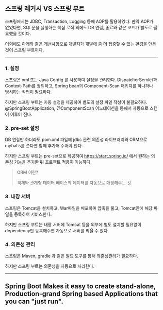 
## **스프링 레거시 VS 스프링 부트**

스프링에서는 JDBC, Transaction, Logging 등에 AOP를 활용하였다. 
만약 AOP가 없었다면, SQL문을 실행하는 핵심 로직 외에도 DB 연결, 종료와 같은 코드가 별도로 필요했을 것이다. 

이외에도 아래와 같은 개선사항으로 개발자가 개발에 좀 더 집중할 수 있는 환경을 만든것이 스프링 부트이다.

---

### **1. 설정**

스프링은 xml 또는 Java Config 를 사용하여 설정을 관리한다. 
DispatcherServlet과 Context-Path를 정의하고, Spring bean의 Component-Scan 패키지를 하나하나 명시하는 작업이 필요하다.

하지만 스프링 부트는 자동 설정을 제공하여 별도의 설정 파일 작성이 불필요하다.
@SpringBootApplication, @ComponentScan 어노테이션을 통해서 자동으로 스캔이 이루어 진다.


### **2. pre-set 설정**

DB 연결만 하더라도 pom.xml 파일에 jdbc 관련 의존성 라이브러리와 ORM으로 mybatis를 쓴다면 함께 추가해 주어야 한다.

하지만 스프링 부트는 pre-set으로 제공하여 https://start.spring.io/ 에서 원하는 의존성 기능을 추가한 뒤 프로젝트 적용이 가능하다. 
>ORM 이란?
> 
>객체와 관계형 데이터 베이스의 데이터를 자동으로 매핑해주는 것

### **3. 내장 서버**

스프링은 Tomcat을 설치하고, War파일을 배포하여 압축을 풀고, Tomcat안에 해당 파일을 등록하여 서비스한다.

하지만 스프링 부트는 내장 서버에 Tomcat 등을 외부에 별도 설치할 필요없이 dependency만 등록해주면 자동으로 서버를 띄울 수 있다.


### 4. 의존성 관리

스프링은 Maven, gradle 과 같은 빌드 도구를 통해 의존성관리가 필요하다.

하지만 스프링 부트는 의존성을 자동으로 처리한다.

---

<H2>Spring Boot Makes it easy to create stand-alone,
Production-grand Spring based Applications that you can
"just run".</H2>
